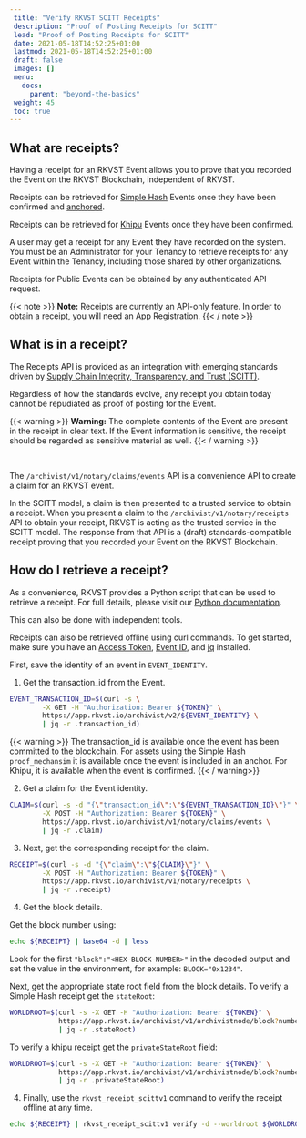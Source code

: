 ```yaml
---
 title: "Verify RKVST SCITT Receipts"
 description: "Proof of Posting Receipts for SCITT"
 lead: "Proof of Posting Receipts for SCITT"
 date: 2021-05-18T14:52:25+01:00
 lastmod: 2021-05-18T14:52:25+01:00
 draft: false
 images: []
 menu:
   docs:
     parent: "beyond-the-basics"
 weight: 45
 toc: true
---
```


## What are receipts?

Having a receipt for an RKVST Event allows you to prove that you recorded the Event on the RKVST Blockchain, independent of RKVST.


Receipts can be retrieved for [Simple Hash](https://docs.rkvst.com/docs/overview/advanced-concepts/#simple-hash) Events once they have been confirmed and [anchored](https://docs.rkvst.com/docs/glossary/common-rkvst-terms/).

Receipts can be retrieved for [Khipu](https://docs.rkvst.com/docs/overview/advanced-concepts/#khipu) Events once they have been confirmed.


A user may get a receipt for any Event they have recorded on the system. You must be an Administrator for your Tenancy to retrieve receipts for any Event within the Tenancy, including those shared by other organizations.

Receipts for Public Events can be obtained by any authenticated API request.

{{< note >}}
**Note:** Receipts are currently an API-only feature. In order to obtain a receipt, you will need an App Registration.
{{< / note >}}

## What is in a receipt?

The Receipts API is provided as an integration with emerging standards driven by [Supply Chain Integrity, Transparency, and Trust (SCITT)](https://www.rkvst.com/what-is-scitt-and-how-does-rkvst-help/).

Regardless of how the standards evolve, any receipt you obtain today cannot be repudiated as proof of posting for the Event.

{{< warning >}}
**Warning:** The complete contents of the Event are present in the receipt in clear text. If the Event information is sensitive, the receipt should be regarded as sensitive material as well.
{{< / warning >}}

<br>

The `/archivist/v1/notary/claims/events` API is a convenience API to create a claim for an RKVST event.

In the SCITT model, a claim is then presented to a trusted service to obtain a receipt. When you present a claim to the `/archivist/v1/notary/receipts` API to obtain your receipt, RKVST is acting as the trusted service in the SCITT model. The response from that API is a (draft) standards-compatible receipt proving that you recorded your Event on the RKVST Blockchain.

## How do I retrieve a receipt?

As a convenience, RKVST provides a Python script that can be used to retrieve a receipt. For full details, please visit our [Python documentation](https://python-scitt.rkvst.com/index.html).

This can also be done with independent tools.

Receipts can also be retrieved offline using curl commands. To get started, make sure you have an [Access Token](https://docs.rkvst.com/docs/rkvst-basics/getting-access-tokens-using-app-registrations/), [Event ID](https://docs.rkvst.com/docs/rkvst-basics/creating-an-event-against-an-asset/), and [jq](https://github.com/stedolan/jq/wiki/Installation) installed.


First, save the identity of an event in `EVENT_IDENTITY`.

1. Get the transaction_id from the Event.

```bash
EVENT_TRANSACTION_ID=$(curl -s \
        -X GET -H "Authorization: Bearer ${TOKEN}" \
        https://app.rkvst.io/archivist/v2/${EVENT_IDENTITY} \
        | jq -r .transaction_id)
```

{{< warning >}}
The transaction_id is available once the event has been committed to the blockchain. For assets using the Simple Hash `proof_mechansim` it is available once the event is included in an anchor. For Khipu, it is available when the event is confirmed.
{{< / warning>}}

2. Get a claim for the Event identity.

```bash
CLAIM=$(curl -s -d "{\"transaction_id\":\"${EVENT_TRANSACTION_ID}\"}" \
        -X POST -H "Authorization: Bearer ${TOKEN}" \
        https://app.rkvst.io/archivist/v1/notary/claims/events \
        | jq -r .claim)
```

3. Next, get the corresponding receipt for the claim.

```bash
RECEIPT=$(curl -s -d "{\"claim\":\"${CLAIM}\"}" \
        -X POST -H "Authorization: Bearer ${TOKEN}" \
        https://app.rkvst.io/archivist/v1/notary/receipts \
        | jq -r .receipt)
```

4. Get the block details.

Get the block number using:

```bash
echo ${RECEIPT} | base64 -d | less
```

Look for the first `"block":"<HEX-BLOCK-NUMBER>"` in the decoded output and set the value in the environment, for example: `BLOCK="0x1234"`.

Next, get the appropriate state root field from the block details. To verify a Simple Hash receipt get the
`stateRoot`:

```bash
WORLDROOT=$(curl -s -X GET -H "Authorization: Bearer ${TOKEN}" \
            https://app.rkvst.io/archivist/v1/archivistnode/block?number="${BLOCK}" \
            | jq -r .stateRoot)
```

To verify a khipu receipt get the `privateStateRoot` field:

```bash
WORLDROOT=$(curl -s -X GET -H "Authorization: Bearer ${TOKEN}" \
            https://app.rkvst.io/archivist/v1/archivistnode/block?number="${BLOCK}" \
            | jq -r .privateStateRoot)
```

4. Finally, use the `rkvst_receipt_scittv1` command to verify the receipt offline at any time.

```bash
echo ${RECEIPT} | rkvst_receipt_scittv1 verify -d --worldroot ${WORLDROOT}
```
